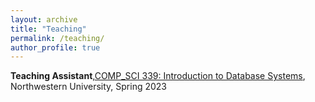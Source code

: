 ```yaml
---
layout: archive
title: "Teaching"
permalink: /teaching/
author_profile: true
---
```


**Teaching Assistant**,[COMP_SCI 339: Introduction to Database Systems](https://www.mccormick.northwestern.edu/computer-science/academics/courses/descriptions/339.html), Northwestern University, Spring 2023